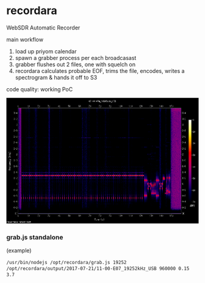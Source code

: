 recordara
=========

WebSDR Automatic Recorder

main workflow
1. load up priyom calendar
2. spawn a grabber process per each broadcasast
3. grabber flushes out 2 files, one with squelch on
4. recordara calculates probable EOF, trims the file, encodes, writes a spectrogram & hands it off to S3

code quality: working PoC

![recordara](06-40-XPA_14609kHz_USB.png)

### grab.js standalone

(example)

    /usr/bin/nodejs /opt/recordara/grab.js 19252 /opt/recordara/output/2017-07-21/11-00-E07_19252kHz_USB 960000 0.15 3.7
